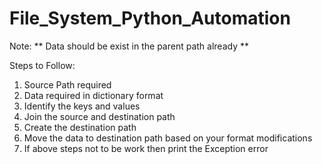 # File_System_Python_Automation
Note: ** Data should be exist in the parent path already ** 

Steps to Follow:

1. Source Path required
2. Data required in dictionary format
3. Identify the keys and values
4. Join the source and destination path
5. Create the destination path
6. Move the data to destination path based on your format modifications
7. If above steps not to be work then print the Exception error